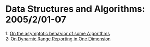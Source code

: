# Data Structures and Algorithms: 2005/2/01-07  
1: [On the asymptotic behavior of some Algorithms](https://doi.org/10.48550/arXiv.cs/0502014)  
2: [On Dynamic Range Reporting in One Dimension](https://doi.org/10.48550/arXiv.cs/0502032)  